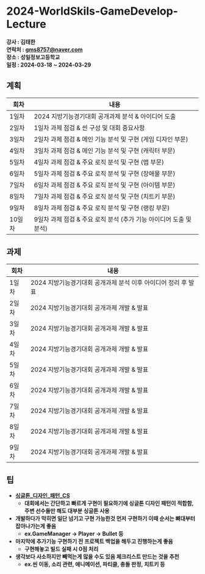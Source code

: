 # 2024-WorldSkils-GameDevelop-Lecture
<b>강사 : 김태한</b><br>
<b>연락처 : gms8757@naver.com</b><br>
<b>장소 : 성일정보고등학교</b><br>
<b>일정 : 2024-03-18 ~ 2024-03-29<br>

## 계획

| 회차  | 내용                                                         |
| ----- | ------------------------------------------------------------ |
| 1일차 | 2024 지방기능경기대회 공개과제 분석 & 아이디어 도출 |
| 2일차 | 1일차 과제 점검 & 씬 구성 및 대회 중요사항 |
| 3일차 | 2일차 과제 점검 & 메인 기능 분석 및 구현 (게임 디자인 부문) |
| 4일차 | 3일차 과제 점검 & 메인 기능 분석 및 구현 (캐릭터 부문) |
| 5일차 | 4일차 과제 점검 & 주요 로직 분석 및 구현 (맵 부문) |
| 6일차 | 5일차 과제 점검 & 주요 로직 분석 및 구현 (장애물 부문) |
| 7일차 | 6일차 과제 점검 & 주요 로직 분석 및 구현 (아이템 부문) |
| 8일차 | 7일차 과제 점검 & 주요 로직 분석 및 구현 (치트키 부문) |
| 9일차 | 8일차 과제 점검 & 주요 로직 분석 및 구현 (랭킹 부문) |
| 10일차 | 9일차 과제 점검 & 주요 로직 분석 (추가 기능 아이디어 도출 및 분석) |

## 과제

| 회차  | 내용                                                         |
| ----- | ------------------------------------------------------------ |
| 1일차 | 2024 지방기능경기대회 공개과제 분석 이후 아이디어 정리 후 발표 |
| 2일차 | 2024 지방기능경기대회 공개과제 개발 & 발표 |
| 3일차 | 2024 지방기능경기대회 공개과제 개발 & 발표 |
| 4일차 | 2024 지방기능경기대회 공개과제 개발 & 발표 |
| 5일차 | 2024 지방기능경기대회 공개과제 개발 & 발표 |
| 6일차 | 2024 지방기능경기대회 공개과제 개발 & 발표 |
| 7일차 | 2024 지방기능경기대회 공개과제 개발 & 발표 |
| 8일차 | 2024 지방기능경기대회 공개과제 개발 & 발표 |
| 9일차 | 2024 지방기능경기대회 공개과제 개발 & 발표 |

## 팁
- [싱글톤_디자인_패턴_CS](https://github.com/Gaeduck-0908/2024-WorldSkils-GameDevelop-Lecture/blob/master/src/Singleton.cs)
  - 대회에서는 간단하고 빠르게 구현이 필요하기에 싱글톤 디자인 패턴이 적합함, 주변 선수들만 해도 대부분 싱글톤 사용
- 개발하다가 막히면 일단 넘기고 구현 가능한것 먼저 구현하기 이때 순서는 뼈대부터 잡아나가는게 좋음
  - ex.GameManager -> Player -> Bullet 등
- 마지막에 추가기능 구현하기 전 프로젝트 백업을 해두고 진행하는게 좋음
  - 구현해놓고 빌드 실패 시 0점 처리
- 생각보다 사소하지만 빼먹는게 많을 수도 있음 체크리스트 만드는 것을 추천
  - ex.씬 이동, 소리 관련, 애니메이션, 파티클, 충돌 판정, 치트키 등
